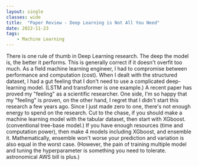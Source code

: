```yaml
---
layout: single
classes: wide
title:  "Paper Review - Deep Learning is Not All You Need"
date: 2022-11-23
tags:
    - Machine Learning
---
```


There is one rule of thumb in Deep Learning research.
The deep the model is, the better it performs.
This is generally correct if it doesn't overfit too much. 
As a field machine learning engineer, I had to compromise between performance and computation (cost).
When I dealt with the structured dataset, I had a gut feeling that I don't need to use a complicated deep-learning model. (LSTM and transformer is one example.)
A recent paper has proved my "feeling" as a scientific researcher. One side, I'm so happy that my "feeling" is proven, on the other hand, I regret that I didn't start this research a few years ago. Since I just made zero to one, there's not enough energy to spend on the research. 
Cut to the chase, if you should make a machine learning model with the tabular dataset, then start with XGboost. (conventional tree-base model.)
If you have enough resources (time and computation power), then make 4 models including XGboost, and ensemble it.
Mathematically, ensemble won't worse your prediction and variation is also equal in the worst case. (However, the pain of training multiple model and tuning the hyperparameter is something you need to tolerate. astronomical AWS bill is plus.)
